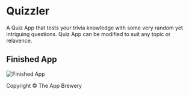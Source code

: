 # Quizzler
A Quiz App that tests your trivia knowledge with some very random yet intriguing questions. Quiz App can be modified to suit any topic or relavence. 


## Finished App
![Finished App](https://github.com/londonappbrewery/Images/blob/master/Quizzler.gif)



Copyright © The App Brewery
